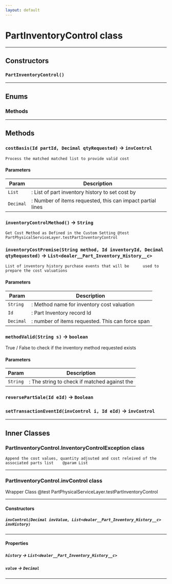 ```yaml
---
layout: default
---
```

# PartInventoryControl class
---
## Constructors
### `PartInventoryControl()`
---
## Enums
### Methods

---
## Methods
### `costBasis(Id partId, Decimal qtyRequested)` → `invControl`

 	Process the matched matched list to provide valid cost

#### Parameters
|Param|Description|
|-----|-----------|
|`List` |  	:	List of part inventory history to set cost by |
|`Decimal` |  	:	Number of items requested, this can impact partial lines |

### `inventoryControlMethod()` → `String`

 	Get Cost Method as Defined in the Custom Setting @test PartPhysicalServiceLayer.testPartInventoryControl

### `inventoryCostPremise(String method, Id inventoryId, Decimal qtyRequested)` → `List<dealer__Part_Inventory_History__c>`

 	List of inventory history purchase events that will be 		used to prepare the cost valuations

#### Parameters
|Param|Description|
|-----|-----------|
|`String` |  	: 	Method name for inventory cost valuation |
|`Id` |  		:	Part Inventory record Id |
|`Decimal` |  	:	number of items requested.  This can force span |

### `methodValid(String s)` → `boolean`

 True / False to check if the inventory method requested exists

#### Parameters
|Param|Description|
|-----|-----------|
|`String` |  	:	The string to check if matched against the |

### `reversePartSale(Id eId)` → `Boolean`
### `setTransactionEventId(invControl i, Id eId)` → `invControl`
---
## Inner Classes

### PartInventoryControl.InventoryControlException class

 	Append the cost values, quantity adjsuted and cost releived of the associated parts list 	@param List

---
### PartInventoryControl.invControl class

 Wrapper Class @test PartPhysicalServiceLayer.testPartInventoryControl

---
#### Constructors
##### `invControl(Decimal invValue, List<dealer__Part_Inventory_History__c> invHistory)`
---
#### Properties

##### `history` → `List<dealer__Part_Inventory_History__c>`

##### `value` → `Decimal`

---
